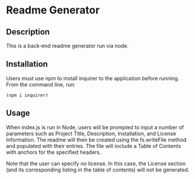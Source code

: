 # Readme Generator

## Description
This is a back-end readme generator run via node.

## Installation
Users must use npm to install inquirer to the application before running. From the command line, run:
```
(npm i inquirer)
```

## Usage
When index.js is run in Node, users will be prompted to input a number of parameters such as Project Title, Description, Installation, and License Information. The readme will then be created using the fs.writeFile method and populated with their entries. The file will include a Table of Contents with anchors for the specified headers.



Note that the user can specify no license. In this case, the License section (and its corresponding listing in the table of contents) will not be generated.

